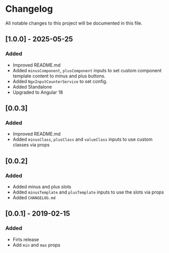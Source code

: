# Changelog

All notable changes to this project will be documented in this file.

## [1.0.0] - 2025-05-25

### Added 

- Improved README.md
- Added `minusComponent`, `plusComponent` inputs to set custom component template content to minus and plus buttons.
- Added `NgxInputCounterService` to set config.
- Added Standalone
- Upgraded to Angular 18

## [0.0.3]

### Added 

- Improved README.md
- Added `minusClass`, `plusClass` and `valueClass` inputs to use custom classes via props

## [0.0.2]

### Added 

- Added minus and plus slots
- Added `minusTemplate` and `plusTemplate` inputs to use the slots via props
- Added `CHANGELOG.md`

## [0.0.1] - 2019-02-15

### Added 

- Firts release
- Add `min` and `max` props